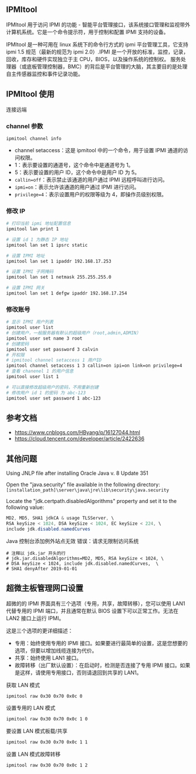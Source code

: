 ## IPMItool

IPMItool 用于访问 IPMI 的功能 - 智能平台管理接口，该系统接口管理和监视带外计算机系统。它是一个命令提示符，用于控制和配置 IPMI 支持的设备。

IPMItool 是一种可用在 linux 系统下的命令行方式的 ipmi 平台管理工具，它支持 ipmi 1.5 规范（最新的规范为 ipmi 2.0）.IPMI 是一个开放的标准，监控，记录，回收，库存和硬件实现独立于主 CPU，BIOS，以及操作系统的控制权。 服务处理器（或底板管理控制器，BMC）的背后是平台管理的大脑，其主要目的是处理自主传感器监控和事件记录功能。

## IPMItool 使用

连接远端

### channel 参数

```
ipmitool channel info
```

- channel setaccess：这是 ipmitool 中的一个命令，用于设置 IPMI 通道的访问权限。
- 1：表示要设置的通道号，这个命令中是通道号为 1。
- 5：表示要设置的用户 ID，这个命令中是用户 ID 为 5。
- `callin=off`：表示禁止该通道的用户通过 IPMI 远程呼叫进行访问。
- `ipmi=on`：表示允许该通道的用户通过 IPMI 进行访问。
- `privilege=4`：表示设置用户的权限等级为 4，即操作员级别权限。

### 修改 IP

```bash
# 打印当前 ipmi 地址配置信息
ipmitool lan print 1

# 设置 id 1 为静态 IP 地址
ipmitool lan set 1 ipsrc static

# 设置 IPMI 地址
ipmitool lan set 1 ipaddr 192.168.17.253

# 设置 IPMI 子网掩码
ipmitool lan set 1 netmask 255.255.255.0

# 设置 IPMI 网关
ipmitool lan set 1 defgw ipaddr 192.168.17.254
```

### 修改账号

```bash
# 显示 IPMI 用户列表
ipmitool user list
# 创建用户，一般服务器有默认的超级用户（root,admin,ADMIN）
ipmitool user set name 3 root
# 创建密码
ipmitool user set password 3 calvin
# 开权限
# ipmitool channel setaccess 1 用户ID
ipmitool channel setaccess 1 3 callin=on ipi=on link=on privilege=4
# 查看 chanenel 1 的用户信息
ipmitool user list 1

# 可以直接修改超级用户的密码，不用重新创建
# 修改用户 id 1 的密码 为 abc-123
ipmitool user set password 1 abc-123
```

## 参考文档

- <https://www.cnblogs.com/HByang/p/16127044.html>
- <https://cloud.tencent.com/developer/article/2422636>

## 其他问题

Using JNLP file after installing Oracle Java v. 8 Update 351

Open the "java.security" file available in the following directory: `[installation_path]\server\java\jre\lib\security\java.security`

Locate the "jdk.certpath.disabledAlgorithms" property and set it to the following value:

```java
MD2, MD5, SHA1 jdkCA & usage TLSServer, \
RSA keySize < 1024, DSA keySize < 1024, EC keySize < 224, \
include jdk.disabled.namedCurves
```

Java 控制台添加例外站点无效 错误：请求无限制访问系统

```
# 注释以 jdk.jar 开头的行
# jdk.jar.disabledAlgorithms=MD2, MD5, RSA keySize < 1024, \
# DSA keySize < 1024, include jdk.disabled.namedCurves,  \
# SHA1 denyAfter 2019-01-01
```

## 超微主板管理网口设置

超微的的 IPMI 界面具有三个选项（专用，共享，故障转移），您可以使用 LAN1 代替专用的 IPMI 端口，并且通常在默认 BIOS 设置下可以正常工作。无法在 LAN2 接口上运行 IPMI。

这是三个选项的更详细描述：

- 专用：始终使用专用的 IPMI 接口。如果要进行最简单的设置，这是您想要的选项，但要以增加线缆连接为代价。
- 共享：始终使用 LAN1 接口。
- 故障转移（出厂默认设置）：在启动时，检测是否连接了专用 IPMI 接口。如果是这样，请使用专用接口，否则请退回到共享的 LAN1。

获取 LAN 模式

```bash
ipmitool raw 0x30 0x70 0x0c 0
```

设置专用的 LAN 模式

```bash
ipmitool raw 0x30 0x70 0x0c 1 0
```

要设置 LAN 模式板载/共享

```bash
ipmitool raw 0x30 0x70 0x0c 1 1
```

设置 LAN 模式故障转移

```
ipmitool raw 0x30 0x70 0x0c 1 2
```

